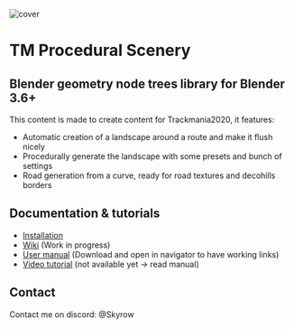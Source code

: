 ![cover](https://github.com/Skyrooow/TM_Procedural_Scenery/blob/main/Images/Cover.png?raw=true)
# TM Procedural Scenery
## Blender geometry node trees library for Blender 3.6+
This content is made to create content for Trackmania2020, it features:
- Automatic creation of a landscape around a route and make it flush nicely
- Procedurally generate the landscape with some presets and bunch of settings
- Road generation from a curve, ready for road textures and decohills borders

## Documentation & tutorials
- [Installation](https://github.com/Skyrooow/TM-Procedural-Scenery-Lib/wiki/1%E2%80%90Installation)
- [Wiki](https://github.com/Skyrooow/TM-Procedural-Scenery-Lib/wiki) (Work in progress)
- [User manual](https://github.com/Skyrooow/TM_Procedural_Scenery/blob/main/Manual.pdf) (Download and open in navigator to have working links)
- [Video tutorial]() (not available yet -> read manual)

## Contact
Contact me on discord: @Skyrow
